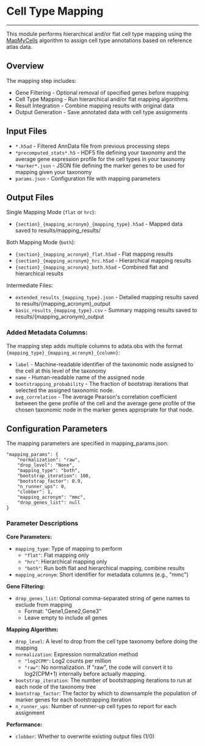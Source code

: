 # Cell Type Mapping 
---
This module performs hierarchical and/or flat cell type mapping using the [MapMyCells](https://github.com/AllenInstitute/cell_type_mapper) algorithm to assign cell type annotations based on reference atlas data.

## Overview
The mapping step includes:

- Gene Filtering - Optional removal of specified genes before mapping
- Cell Type Mapping - Run hierarchical and/or flat mapping algorithms
- Result Integration - Combine mapping results with original data
- Output Generation - Save annotated data with cell type assignments

## Input Files

- `*.h5ad` - Filtered AnnData file from previous processing steps 
- `*precomputed_stats*.h5` - HDF5 file defining your taxonomy and the average gene expression profile for the cell types in your taxonomy
- `*marker*.json` - JSON file defining the marker genes to be used for mapping given your taxonomy
- `params.json` - Configuration file with mapping parameters

## Output Files
Single Mapping Mode (`flat` or `hrc`):

- `{section}_{mapping_acronym}_{mapping_type}.h5ad` - Mapped data saved to results/mapping_results/

Both Mapping Mode (`both`):

- `{section}_{mapping_acronym}_flat.h5ad` - Flat mapping results
- `{section}_{mapping_acronym}_hrc.h5ad` - Hierarchical mapping results
- `{section}_{mapping_acronym}_both.h5ad` - Combined flat and hierarchical results

Intermediate Files:

- `extended_results_{mapping_type}.json` - Detailed mapping results saved to results/{mapping_acronym}_output
- `basic_results_{mapping_type}.csv` - Summary mapping results saved to results/{mapping_acronym}_output

### Added Metadata Columns:
The mapping step adds multiple columns to adata.obs with the format `{mapping_type}_{mapping_acronym}_{column}`:
- `label` - Machine-readable identifier of the taxonomic node assigned to the cell at this level of the taxonomy
- `name` - Human-readable name of the assigned node
- `bootstrapping_probability` - The fraction of bootstrap iterations that selected the assigned taxonomic node.
- `avg_correlation` - The average Pearson's correlation coefficient between the gene profile of the cell and the average gene profile of the chosen taxonomic node in the marker genes appropriate for that node. 

## Configuration Parameters
The mapping parameters are specified in mapping_params.json:

    "mapping_params": {
        "normalization": "raw",
        "drop_level": "None",
        "mapping_type": "both",
        "bootstrap_iteration": 100,
        "bootstrap_factor": 0.9,
        "n_runner_ups": 0,
        "clobber": 1,
        "mapping_acronym": "mmc",
        "drop_genes_list": null
    }


### Parameter Descriptions
**Core Parameters:**

- `mapping_type`: Type of mapping to perform
  - `"flat"`: Flat mapping only
  - `"hrc"`: Hierarchical mapping only 
  - `"both"`: Run both flat and hierarchical mapping, combine results
- `mapping_acronym`: Short identifier for metadata columns (e.g., "mmc")

**Gene Filtering:**

- `drop_genes_list`: Optional comma-separated string of gene names to exclude from mapping
  - Format: "Gene1,Gene2,Gene3"
  - Leave empty to include all genes
  
**Mapping Algorithm:**

- `drop_level`: A level to drop from the cell type taxonomy before doing the mapping
- `normalization`: Expression normalization method
  - `"log2CPM"`: Log2 counts per million 
  - `"raw"`: No normalization. If "raw", the code will convert it to log2(CPM+1) internally before actually mapping.
- `bootstrap_iteration`: The number of bootstrapping iterations to run at each node of the taxonomy tree
- `bootstrap_factor`: The factor by which to downsample the population of marker genes for each bootstrapping iteration
- `n_runner_ups`: Number of runner-up cell types to report for each assignment

**Performance:**

- `clobber`: Whether to overwrite existing output files (1/0)



